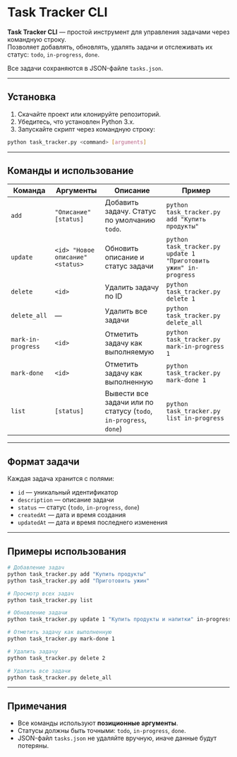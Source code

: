 
# Task Tracker CLI

**Task Tracker CLI** — простой инструмент для управления задачами через командную строку.  
Позволяет добавлять, обновлять, удалять задачи и отслеживать их статус: `todo`, `in-progress`, `done`.  

Все задачи сохраняются в JSON-файле `tasks.json`.

---

## Установка

1. Скачайте проект или клонируйте репозиторий.
2. Убедитесь, что установлен Python 3.x.
3. Запускайте скрипт через командную строку:
```bash
python task_tracker.py <command> [arguments]
````

---

## Команды и использование

| Команда            | Аргументы                        | Описание                                                          | Пример                                                           |
| ------------------ | -------------------------------- | ----------------------------------------------------------------- | ---------------------------------------------------------------- |
| `add`              | `"Описание"` `[status]`          | Добавить задачу. Статус по умолчанию `todo`.                      | `python task_tracker.py add "Купить продукты"`                   |
| `update`           | `<id> "Новое описание" <status>` | Обновить описание и статус задачи                                 | `python task_tracker.py update 1 "Приготовить ужин" in-progress` |
| `delete`           | `<id>`                           | Удалить задачу по ID                                              | `python task_tracker.py delete 1`                                |
| `delete_all`       | —                                | Удалить все задачи                                                | `python task_tracker.py delete_all`                              |
| `mark-in-progress` | `<id>`                           | Отметить задачу как выполняемую                                   | `python task_tracker.py mark-in-progress 1`                      |
| `mark-done`        | `<id>`                           | Отметить задачу как выполненную                                   | `python task_tracker.py mark-done 1`                             |
| `list`             | `[status]`                       | Вывести все задачи или по статусу (`todo`, `in-progress`, `done`) | `python task_tracker.py list in-progress`                        |

---

## Формат задачи

Каждая задача хранится с полями:

* `id` — уникальный идентификатор
* `description` — описание задачи
* `status` — статус (`todo`, `in-progress`, `done`)
* `createdAt` — дата и время создания
* `updatedAt` — дата и время последнего изменения

---

## Примеры использования

```bash
# Добавление задач
python task_tracker.py add "Купить продукты"
python task_tracker.py add "Приготовить ужин"

# Просмотр всех задач
python task_tracker.py list

# Обновление задачи
python task_tracker.py update 1 "Купить продукты и напитки" in-progress

# Отметить задачу как выполненную
python task_tracker.py mark-done 1

# Удалить задачу
python task_tracker.py delete 2

# Удалить все задачи
python task_tracker.py delete_all
```

---

## Примечания

* Все команды используют **позиционные аргументы**.
* Статусы должны быть точными: `todo`, `in-progress`, `done`.
* JSON-файл `tasks.json` не удаляйте вручную, иначе данные будут потеряны.

